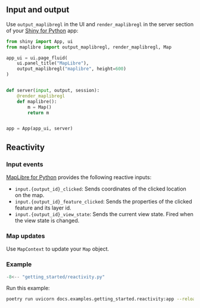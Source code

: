 ## Input and output

Use `output_maplibregl` in the UI and `render_maplibregl` in the server section of your [Shiny for Python](https://github.com/posit-dev/py-shiny) app:

```python
from shiny import App, ui
from maplibre import output_maplibregl, render_maplibregl, Map

app_ui = ui.page_fluid(
    ui.panel_title("MapLibre"),
    output_maplibregl("maplibre", height=600)
)


def server(input, output, session):
    @render_maplibregl
    def maplibre():
        m = Map()
        return m


app = App(app_ui, server)
```

## Reactivity

### Input events

[MapLibre for Python](https://github.com/eodaGmbH/py-maplibregl) provides the following reactive inputs:

* `input.{output_id}_clicked`: Sends coordinates of the clicked location on the map.
* `input.{output_id}_feature_clicked`: Sends the properties of the clicked feature and its layer id.
* `input.{output_id}_view_state`: Sends the current view state. Fired when the view state is changed.

### Map updates

Use `MapContext` to update your `Map` object.

### Example

```python
-8<-- "getting_started/reactivity.py"
```

Run this example:

```bash
poetry run uvicorn docs.examples.getting_started.reactivity:app --reload
```
